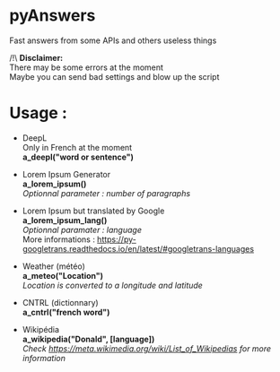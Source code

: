 # pyAnswers
Fast answers from some APIs and others useless things  

/!\ **Disclaimer:**  
There may be some errors at the moment  
Maybe you can send bad settings and blow up the script  

# Usage :
* DeepL  
Only in French at the moment  
**a_deepl("word or sentence")**

* Lorem Ipsum Generator  
**a_lorem_ipsum()**  
*Optionnal parameter : number of paragraphs*

* Lorem Ipsum but translated by Google  
**a_lorem_ipsum_lang()**  
*Optionnal paramater : language*  
More informations : https://py-googletrans.readthedocs.io/en/latest/#googletrans-languages

* Weather (météo)  
**a_meteo("Location")**  
*Location is converted to a longitude and latitude*

* CNTRL (dictionnary)  
**a_cntrl("french word")**

* Wikipédia  
**a_wikipedia("Donald", [language])**  
*Check https://meta.wikimedia.org/wiki/List_of_Wikipedias for more information*
